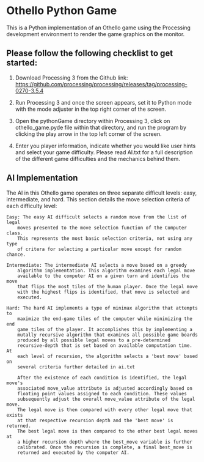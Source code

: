 # Othello Python Game

This is a Python implementation of an Othello game using the Processing
development environment to render the game graphics on the monitor. 

## Please follow the following checklist to get started:

1. Download Processing 3 from the Github link:
    https://github.com/processing/processing/releases/tag/processing-0270-3.5.4

2. Run Processing 3 and once the screen appears, set it to Python mode with
the mode adjuster in the top right corner of the screen.

3. Open the pythonGame directory within Processing 3, click on othello_game.pyde file
within that directory, and run the program by clicking the play arrow in 
the top left corner of the screen.

4. Enter you player information, indicate whether you would like user hints
and select your game difficulty. Please read AI.txt for a full description of
the different game difficulties and the mechanics behind them.

## AI Implementation

The AI in this Othello game operates on three separate difficult levels: easy,
intermediate, and hard. This section details the move selection criteria of
each difficulty level:

    Easy: The easy AI difficult selects a random move from the list of legal
        moves presented to the move selection function of the Computer class.
        This represents the most basic selection criteria, not using any type
        of critera for selecting a particular move except for random chance.

    Intermediate: The intermediate AI selects a move based on a greedy
        algorithm implementation. This algorithm examines each legal move
        available to the computer AI on a given turn and identifies the move
        that flips the most tiles of the human player. Once the legal move
        with the highest flips is identified, that move is selected and
        executed.

    Hard: The hard AI implements a type of minimax algorithm that attempts to
        maximize the end-game tiles of the computer while minimizing the end
        game tiles of the player. It accomplishes this by implementing a
        mutally recursive algorithm that examines all possible game boards
        produced by all possible legal moves to a pre-determined
        recursive-depth that is set based on available computation time. At 
        each level of recursion, the algorithm selects a 'best move' based on
        several criteria further detailed in ai.txt 
            
        After the existence of each condition is identified, the legal move's
        associated move_value attribute is adjusted accordingly based on
        floating point values assigned to each condition. These values
        subsequently adjust the overall move_value attribute of the legal move.
        The legal move is then compared with every other legal move that exists
        at that respective recursion depth and the 'best move' is returned.
        The best legal move is then compared to the other best legal moves at
        a higher recursion depth where the best_move variable is further
        calibrated. Once the recursion is complete, a final best_move is
        returned and executed by the computer AI.
